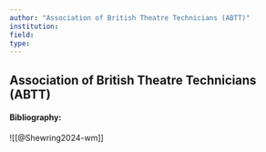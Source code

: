 ```yaml
---
author: "Association of British Theatre Technicians (ABTT)"
institution:
field:
type:
---
```


## Association of British Theatre Technicians (ABTT)
#### Bibliography:

![[@Shewring2024-wm]]